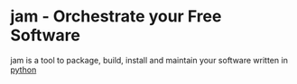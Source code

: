 ﻿jam - Orchestrate your Free Software
====================================

jam is a tool to package, build, install and maintain your software written in [python](http://www.python.org)
